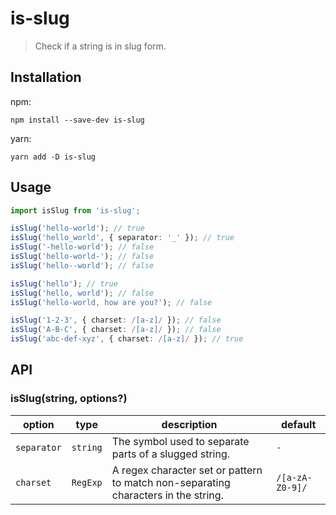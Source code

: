 # is-slug
> Check if a string is in slug form.

## Installation

npm:

```
npm install --save-dev is-slug
```

yarn:

```
yarn add -D is-slug
```

## Usage

```ts
import isSlug from 'is-slug';

isSlug('hello-world'); // true
isSlug('hello_world', { separator: '_' }); // true
isSlug('-hello-world'); // false
isSlug('hello-world-'); // false
isSlug('hello--world'); // false

isSlug('hello'); // true
isSlug('hello, world'); // false
isSlug('hello-world, how are you?'); // false

isSlug('1-2-3', { charset: /[a-z]/ }); // false
isSlug('A-B-C', { charset: /[a-z]/ }); // false
isSlug('abc-def-xyz', { charset: /[a-z]/ }); // true
```

## API

### isSlug(string, options?)

| option             | type      | description                                                                                           | default         |
|--------------------|-----------|-------------------------------------------------------------------------------------------------------|-----------------|
| `separator`        | `string`  | The symbol used to separate parts of a slugged string.                                                | `-`             |
| `charset`          | `RegExp`  | A regex character set or pattern to match non-separating characters in the string.                    | `/[a-zA-Z0-9]/` |

